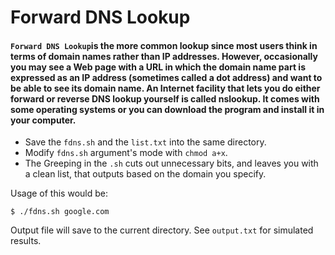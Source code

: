 # Forward DNS Lookup

#### `Forward DNS Lookup`is the more common lookup since most users think in terms of domain names rather than IP addresses. However, occasionally you may see a Web page with a URL in which the domain name part is expressed as an IP address (sometimes called a dot address) and want to be able to see its domain name. An Internet facility that lets you do either forward or reverse DNS lookup yourself is called nslookup. It comes with some operating systems or you can download the program and install it in your computer.

* Save the `fdns.sh` and the `list.txt` into the same directory.
* Modify `fdns.sh` argument's mode with `chmod a+x`.
* The Greeping in the `.sh` cuts out unnecessary bits, and leaves you with a clean list, that outputs based on the domain you specify.

Usage of this would be:

`$ ./fdns.sh google.com`

Output file will save to the current directory. See `output.txt` for simulated results.
